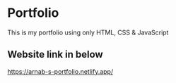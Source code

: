 # Portfolio
This is my portfolio using only HTML, CSS &amp; JavaScript


## Website link in below
https://arnab-s-portfolio.netlify.app/
